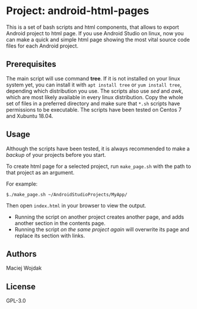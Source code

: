 # Project: android-html-pages

This is a set of bash scripts and html components, that allows to export Android project to html page.
If you use Android Studio on linux, now you can make a quick and simple html page showing the most vital source code files
for each Android project.

## Prerequisites

The main script will use command **tree**. If it is not installed on your linux system yet, you can install it with `apt install tree` or `yum install tree`, depending which distribution you use. The scripts also use *sed* and *awk*, which are most likely available in every linux distribution. Copy the whole set of files in a preferred directory and make sure that `*.sh` scripts have permissions to be executable. The scripts have been tested on Centos 7 and Xubuntu 18.04.

## Usage

Although the scripts have been tested, it is always recommended to make a *backup* of your projects before you start.

To create html page for a selected project, run `make_page.sh` with the path to that project as an argument.

For example:

```
$./make_page.sh ~/AndroidStudioProjects/MyApp/
```

Then open `index.html` in your browser to view the output.
* Running the script on another project creates another page, and adds another section in the contents page.
* Running the script *on the same project again* will overwrite its page and replace its section with links.  

## Authors

Maciej Wojdak

## License

GPL-3.0
